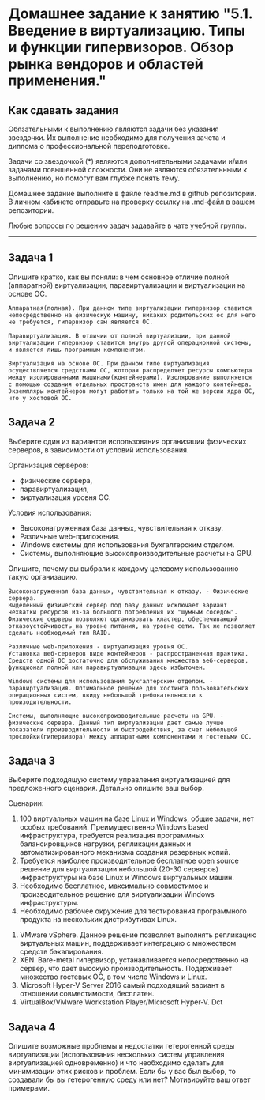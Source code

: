 
# Домашнее задание к занятию "5.1. Введение в виртуализацию. Типы и функции гипервизоров. Обзор рынка вендоров и областей применения."


## Как сдавать задания

Обязательными к выполнению являются задачи без указания звездочки. Их выполнение необходимо для получения зачета и диплома о профессиональной переподготовке.

Задачи со звездочкой (*) являются дополнительными задачами и/или задачами повышенной сложности. Они не являются обязательными к выполнению, но помогут вам глубже понять тему.

Домашнее задание выполните в файле readme.md в github репозитории. В личном кабинете отправьте на проверку ссылку на .md-файл в вашем репозитории.

Любые вопросы по решению задач задавайте в чате учебной группы.

---

## Задача 1

Опишите кратко, как вы поняли: в чем основное отличие полной (аппаратной) виртуализации, паравиртуализации и виртуализации на основе ОС.
```
Аппаратная(полная). При данном типе виртуализации гипервизор ставится непосредственно на физическую машину, никаких родительских ос для него не требуется, гипервизор сам является ОС.

Паравиртуализация. В отличии от полной виртуализции, при данной виртуализации гипервизор ставится внутрь другой операционной системы, и является лишь програмным компонентом.

Виртуализация на основе ОС. При данном типе виртуализация осуществляется средствами ОС, которая распределяет ресурсы компьютера между изолированными машинами(контейнерами). Изолярование выполняется с помощью создания отдельных пространств имен для каждого контейнера. Экземпляры контейнеров могут работать только на той же версии ядра ОС, что у хостовой ОС. 
```
## Задача 2

Выберите один из вариантов использования организации физических серверов, в зависимости от условий использования.

Организация серверов:
- физические сервера,
- паравиртуализация,
- виртуализация уровня ОС.

Условия использования:
- Высоконагруженная база данных, чувствительная к отказу.
- Различные web-приложения.
- Windows системы для использования бухгалтерским отделом.
- Системы, выполняющие высокопроизводительные расчеты на GPU.

Опишите, почему вы выбрали к каждому целевому использованию такую организацию.
```
Высоконагруженная база данных, чувствительная к отказу. - Физические сервера.
Выделенный физический сервер под базу данных исключает вариант нехватки ресурсов из-за большого потребления их "шумным соседом". Физические серверы позволяют организовать кластер, обеспечивающий отказоустойчивость на уровне питания, на уровне сети. Так же позволяет сделать необходимый тип RAID.

Различные web-приложения - виртуализация уровня ОС.
Установка веб-серверов виде контейнеров - распространенная практика. Средств одной ОС достаточно для обслуживания множества веб-серверов, функционал полной или паравиртуализации здесь избыточен.

Windows системы для использования бухгалтерским отделом. - паравиртуализация. Оптимальное решение для хостинга пользовательских операционных систем, ввиду небольшой требовательности к произодительности.

Системы, выполняющие высокопроизводительные расчеты на GPU. - физические сервера. Данный тип виртуализации дает самые лучше показатели производительности и быстродействия, за счет небольшой прослойки(гипервизора) между аппаратными компонентами и гостевыми ОС.
```

## Задача 3

Выберите подходящую систему управления виртуализацией для предложенного сценария. Детально опишите ваш выбор.

Сценарии:

1. 100 виртуальных машин на базе Linux и Windows, общие задачи, нет особых требований. Преимущественно Windows based инфраструктура, требуется реализация программных балансировщиков нагрузки, репликации данных и автоматизированного механизма создания резервных копий.
2. Требуется наиболее производительное бесплатное open source решение для виртуализации небольшой (20-30 серверов) инфраструктуры на базе Linux и Windows виртуальных машин.
3. Необходимо бесплатное, максимально совместимое и производительное решение для виртуализации Windows инфраструктуры.
4. Необходимо рабочее окружение для тестирования программного продукта на нескольких дистрибутивах Linux.

>
1. VMware vSphere. Данное решение позволяет выполнять репликацию виртуальных машин, поддерживает интеграцию с множеством средств бэкапирования. 
2. XEN. Bare-metal гипервизор, устанавливается непосредственно на сервер, что дает высокую производительность. Подерживает множество гостевых ОС, в том числе Windows и Linux.
3. Microsoft Hyper-V Server 2016 самый подходящий вариант в отношении совместимости, бесплатен. 
4. VirtualBox/VMware Workstation Player/Microsoft Hyper-V. Dct 
>

## Задача 4

Опишите возможные проблемы и недостатки гетерогенной среды виртуализации (использования нескольких систем управления виртуализацией одновременно) и что необходимо сделать для минимизации этих рисков и проблем. Если бы у вас был выбор, то создавали бы вы гетерогенную среду или нет? Мотивируйте ваш ответ примерами.
